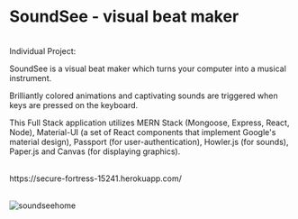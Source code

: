
# SoundSee - visual beat maker
<br>
Individual Project:

<br>

SoundSee is a visual beat maker which turns your computer into a musical instrument.

Brilliantly colored animations and captivating sounds are triggered when keys are pressed on the keyboard.

This Full Stack application utilizes MERN Stack (Mongoose, Express, React, Node), Material-UI (a set of React components that implement Google's material design), Passport (for user-authentication), Howler.js (for sounds), Paper.js and Canvas (for displaying graphics).


<br>
https://secure-fortress-15241.herokuapp.com/

<br>
<br>

![soundseehome](https://user-images.githubusercontent.com/25890329/32032530-b69344ee-b9d5-11e7-97a8-5a65b633d879.gif)

